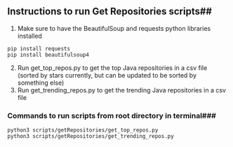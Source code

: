 ## Instructions to run Get Repositories scripts##
1) Make sure to have the BeautifulSoup and requests python libraries installed
```
pip install requests
pip install beautifulsoup4
```
2) Run get_top_repos.py to get the top Java repositories in a csv file (sorted by stars currently, but can be updated to be sorted by something else)
3) Run get_trending_repos.py to get the trending Java repositories in a csv file 

### Commands to run scripts from root directory in terminal###
```
python3 scripts/getRepositories/get_top_repos.py
python3 scripts/getRepositories/get_trending_repos.py
```